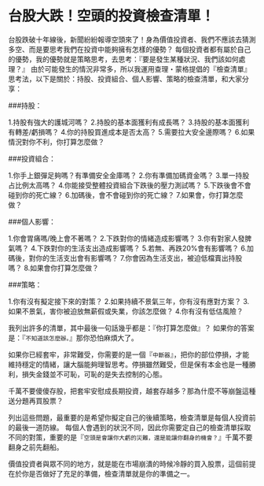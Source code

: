 # 台股大跌！空頭的投資檢查清單！


台股跌破十年線後，新聞紛紛報導空頭來了！身為價值投資者、我們不應該去猜測多空、而是要思考我們在投資中能夠擁有怎樣的優勢？
每個投資者都有屬於自己的優勢，我的優勢就是策略思考，去思考：『要是發生某種狀況、我們該如何處理？』
由於可能發生的情況非常多，所以我運用查理・蒙格提倡的『檢查清單』思考法，以下是關於：持股、投資組合、個人影響、策略的檢查清單，和大家分享：

###持股：

1.持股有強大的護城河嗎？
2.持股的基本面獲利有成長嗎？
3.持股的基本面獲利有轉差/虧損嗎？
4.你的持股買進成本是否太高？
5.需要拉大安全邊際嗎？
6.如果情況對你不利，你打算怎麼做？

###投資組合：

1.你手上銀彈足夠嗎？有準備安全金庫嗎？
2.你有準備加碼資金嗎？
3.單一持股占比例太高嗎？
4.你能接受整體投資組合下跌後的壓力測試嗎？
5.下跌後會不會碰到你的死亡線？
6.加碼後，會不會碰到你的死亡線？
7.如果會，你打算怎麼做？

###個人影響：

1.你會胃痛嗎/晚上會不著嗎？
2.下跌對你的情緒造成影響嗎？
3.你有對家人發脾氣嗎？
4.下跌對你的生活支出造成影響嗎？
5.若無、再跌20%會有影響嗎？
6.加碼後，對你的生活支出會有影響嗎？
7.你會因為生活支出，被迫低檔賣出持股嗎？
8.如果會你打算怎麼做？

###策略：

1.你有沒有擬定接下來的對策？
2.如果持續不景氣三年，你有沒有應對方案？
3.如果不景氣，害你被迫放無薪假或失業，你該怎麼做？
4.你有沒有低估風險？

我列出許多的清單，其中最後一句話幾乎都是：『你打算怎麼做』？
如果你的答案是：『`不知道該怎麼辦。`』那你恐怕麻煩大了。

如果你已經套牢，非常難受，你需要的是一個『`中斷器`』，把你的部位停損，才能維持穩定的情緒，讓大腦能夠理智思考。停損雖然難受，但是保有本金也是一種勝利，損失金錢並不可恥，可恥的是失去控制的心態。

千萬不要傻傻存股，把套牢安慰成長期投資，越套存越多？那為什麼不等崩盤這種送分題再買股票？

列出這些問題，最重要的是希望你擬定自己的後續策略，檢查清單是每個人投資前的最後一道防線。
每個人會遇到的狀況不同，因此你需要定自己的檢查清單採取不同的對策，重要的是『`空頭是會讓你大虧的災難，還是能讓你翻身的機會？`』千萬不要翻身之前先翻船。

 

價值投資者與眾不同的地方，就是能在市場崩潰的時候冷靜的買入股票，這個前提在於你是否做好了充足的準備，檢查清單就是你的準備之一。